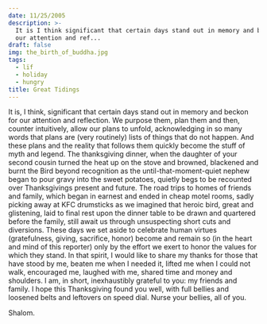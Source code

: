 ```yaml
---
date: 11/25/2005
description: >-
  It is I think significant that certain days stand out in memory and beckon for
  our attention and ref...
draft: false
img: the_birth_of_buddha.jpg
tags:
  - lïf
  - holiday
  - hungry
title: Great Tidings
---
```


It is, I think, significant that certain days stand out in memory and beckon for our attention and reflection. We purpose them, plan them and then, counter intuitively, allow our plans to unfold, acknowledging in so many words that plans are (very routinely) lists of things that do not happen. And these plans and the reality that follows them quickly become the stuff of myth and legend. The thanksgiving dinner, when the daughter of your second cousin turned the heat up on the stove and browned, blackened and burnt the Bird beyond recognition as the until-that-moment-quiet nephew began to pour gravy into the sweet potatoes, quietly begs to be recounted over Thanksgivings present and future. The road trips to homes of friends and family, which began in earnest and ended in cheap motel rooms, sadly picking away at KFC drumsticks as we imagined that heroic bird, great and glistening, laid to final rest upon the dinner table to be drawn and quartered before the family, still await us through unsuspecting short cuts and diversions. These days we set aside to celebrate human virtues (gratefulness, giving, sacrifice, honor) become and remain so (in the heart and mind of this reporter) only by the effort we exert to honor the values for which they stand. In that spirit, I would like to share my thanks for those that have stood by me, beaten me when I needed it, lifted me when I could not walk, encouraged me, laughed with me, shared time and money and shoulders. I am, in short, inexhaustibly grateful to you: my friends and family. I hope this Thanksgiving found you well, with full bellies and loosened belts and leftovers on speed dial. Nurse your bellies, all of you.

Shalom.
